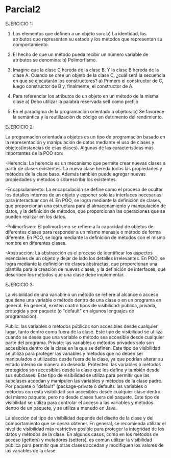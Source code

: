 # Parcial2

EJERCICIO 1:
 
1) Los elementos que definen a un objeto son:
b) La identidad, los atributos que representan su estado y los métodos que representan su
comportamiento.

2) El hecho de que un método pueda recibir un número variable de atributos se denomina:
b) Polimorfismo.

3) Imagine que la clase C hereda de la clase B. Y la clase B hereda de la clase A. Cuando se cree
un objeto de la clase C, ¿cuál será la secuencia en que se ejecutarán los constructores?
a) Primero el constructor de C, luego constructor de B y, finalmente, el constructor de A.

4) Para referenciar los atributos de un objeto en un método de la misma clase
a) Debo utilizar la palabra reservada self como prefijo

5) En el paradigma de la programación orientado a objetos:
b) Se favorece la semántica y la reutilización de código en detrimento del rendimiento.


EJERCICIO 2:

La programación orientada a objetos es un tipo de programación basado en la representación y manipulación de datos mediante el uso de clases y objetos(instancias de esas clases). Algunas de las características más importantes de la POO son:

-Herencia: La herencia es un mecanismo que permite crear nuevas clases a partir de clases existentes. La nueva clase hereda todas las propiedades y métodos de la clase base. Además también puede agregar nuevas propiedades y métodos o sobrescribir los existentes.

-Encapsulamiento: La encapsulación se define como el proceso de ocultar los detalles internos de un objeto y exponer solo las interfaces necesarias para interactuar con él. En POO, se logra mediante la definición de clases, que proporcionan una estructura para el almacenamiento y manipulación de datos, y la definición de métodos, que proporcionan las operaciones que se pueden realizar en los datos.

-Polimorfismo: El polimorfismo se refiere a la capacidad de objetos de diferentes clases para responder a un mismo mensaje o método de forma diferente. En POO, se logra mediante la definición de métodos con el mismo nombre en diferentes clases.

-Abstracción: La abstracción es el proceso de identificar los aspectos esenciales de un objeto y dejar de lado los detalles irrelevantes. En POO, se logra mediante la definición de clases abstractas, que proporcionan una plantilla para la creación de nuevas clases, y la definición de interfaces, que describen los métodos que una clase debe implementar.


EJERCICIO 3:

La visibilidad de una variable o un método se refiere al alcance o acceso que tiene una variable o método dentro de una clase o en un programa en general. En general, existen cuatro tipos de visibilidad: pública, privada, protegida y por paquete (o "default" en algunos lenguajes de programación).

Public: las variables o métodos públicos son accesibles desde cualquier lugar, tanto dentro como fuera de la clase. Este tipo de visibilidad se utiliza cuando se desea que una variable o método sea accesible desde cualquier parte del programa.
Private: las variables o métodos privados solo son accesibles dentro de la clase en la que se definen. Este tipo de visibilidad se utiliza para proteger las variables y métodos que no deben ser manipulados o utilizados desde fuera de la clase, ya que podrían alterar su estado interno de manera no deseada.
Protected: las variables o métodos protegidos son accesibles desde la clase que los define y también desde sus subclases. Este tipo de visibilidad se utiliza para permitir que las subclases accedan y manipulen las variables y métodos de la clase padre.
Por paquete o "default" (package-private o default): las variables o métodos con esta visibilidad son accesibles desde cualquier clase dentro del mismo paquete, pero no desde clases fuera del paquete. Este tipo de visibilidad se utiliza para controlar el acceso a las variables y métodos dentro de un paquete, y se utiliza a menudo en Java.

La elección del tipo de visibilidad depende del diseño de la clase y del comportamiento que se desea obtener. En general, se recomienda utilizar el nivel de visibilidad más restrictivo posible para proteger la integridad de los datos y métodos de la clase. En algunos casos, como en los métodos de acceso (getters) y mutadores (setters), es común utilizar la visibilidad pública para permitir que otras clases accedan y modifiquen los valores de las variables de la clase.

